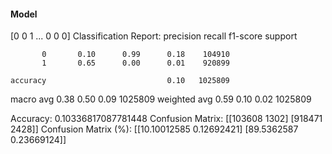 #### Model
[0 0 1 ... 0 0 0]
Classification Report:
              precision    recall  f1-score   support

           0       0.10      0.99      0.18    104910
           1       0.65      0.00      0.01    920899

    accuracy                           0.10   1025809
   macro avg       0.38      0.50      0.09   1025809
weighted avg       0.59      0.10      0.02   1025809

Accuracy: 0.10336817087781448
Confusion Matrix:
[[103608   1302]
 [918471   2428]]
Confusion Matrix (%):
[[10.10012585  0.12692421]
 [89.5362587   0.23669124]]
